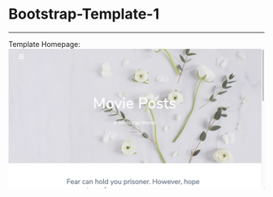 # Bootstrap-Template-1

***

Template Homepage:  
![alt](https://github.com/zoecooperwei/image-library/blob/master/bootstrap1/b1-home.png)
